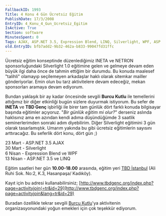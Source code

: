 ```yaml
---
FallbackID: 1993
Title: 4 Konu 4 Gün Ücretsiz Eğitim
PublishDate: 17/3/2008
EntryID: 4_Konu_4_Gun_Ucretsiz_Egitim
IsActive: True
Section: software
MinutesSpent: 0
Tags: AJAX, ASP.NET 3.5, Expression Blend, LINQ, Silverlight, WPF, ASP.NET
old.EntryID: bfb7add2-9b32-462a-b833-99047fd31ffc
---
```

Ücretsiz eğitim konseptinde düzenlediğimiz INETA ve NETRON
sponsorluğundaki Silverlight 1.0 eğitimine gelen ve gelmeye devam eden
büyük ilgi daha önce de tahmin ettiğim bir durumdu. Bu konuda maalesef
"talihli" olamayıp seçilemeyen arkadaşlar haklı olarak sitemkar mailler
gönderiyorlar. Emin olun bu tarz aktivitelere devam edeceğiz, mekan
sponsorları aramaya devam ediyorum.

Bundan yaklaşık bir ay kadar öncesinde sevgili **Burcu Kutlu** ile
temellerini attığımız bir diğer etkinliği bugün sizlere duyurmak
istiyorum. Bu sefer de **INETA** ve **TBD Genç** işbirliği ile birer tam
günlük dört farklı konuda bilgisayar başında eğitimler açıyoruz. "*Bir
günlük eğitim mi olur?*" derseniz aslında haklısınız ama en azından
kendi adıma düşündüğümde 3 saatlik seminerlerimden sonraki adım
diyebilirim. Diğer Silverlight eğitimini 3 gün olarak tasarlamıştık.
Umarım yakında bu gibi ücretsiz eğitimlerin sayısını arttıracağız. Bu
seferlik dört konu, dört gün ;)

23 Mart - ASP.NET 3.5 AJAX\
 30 Mart - Silverlight\
 6 Nisan - Expression Blend ve WPF\
 13 Nisan - ASP.NET 3.5 ve LINQ

Eğitim saatleri her gün **10.00-18.00** arasında, eğitim yeri [TBD
İstanbul](http://www.tbd.org.tr/) (Ali Ruhi Sok. No:2, K.3, Hasanpaşa/
Kadıköy).

Kayıt için bu adresi kullanabilirsiniz;
[http://www.tbdgenc.org/index.php?page=activityjoin⟨=tr&id=29](http://www.tbdgenc.org/index.php?page=activityjoin&lang=tr&id=29)

Buradan özellikle tekrar sevgili [Burcu
Kutlu](http://burcudan.spaces.live.com/)'ya aktivitenin
organizasyonundaki yoğun emekleri için çok teşekkür ediyorum.


